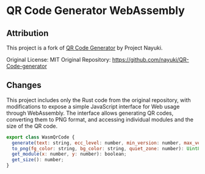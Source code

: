 # QR Code Generator WebAssembly

## Attribution

This project is a fork of [QR Code Generator](https://github.com/nayuki/QR-Code-generator) by Project Nayuki.

Original License: MIT
Original Repository: https://github.com/nayuki/QR-Code-generator

## Changes

This project includes only the Rust code from the original repository, with modifications to expose a simple JavaScript interface for Web usage through WebAssembly. The interface allows generating QR codes, converting them to PNG format, and accessing individual modules and the size of the QR code.

```js
export class WasmQrCode {
  generate(text: string, ecc_level: number, min_version: number, max_version: number, mask: number | undefined, boost_ecl: boolean): void;
  to_png(fg_color: string, bg_color: string, quiet_zone: number): Uint8Array;
  get_module(x: number, y: number): boolean;
  get_size(): number;
}
```

